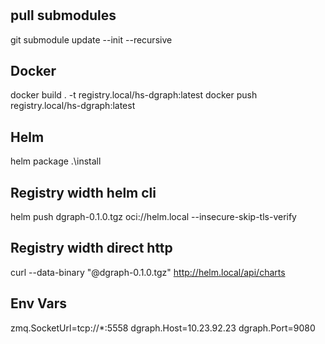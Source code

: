#
## pull submodules
git submodule update --init --recursive

## Docker
docker build . -t registry.local/hs-dgraph:latest
docker push registry.local/hs-dgraph:latest

## Helm
helm package .\install

## Registry width helm cli
helm push dgraph-0.1.0.tgz  oci://helm.local --insecure-skip-tls-verify

## Registry width direct http
curl --data-binary "@dgraph-0.1.0.tgz" http://helm.local/api/charts

## Env Vars
zmq.SocketUrl=tcp://*:5558
dgraph.Host=10.23.92.23
dgraph.Port=9080
 
